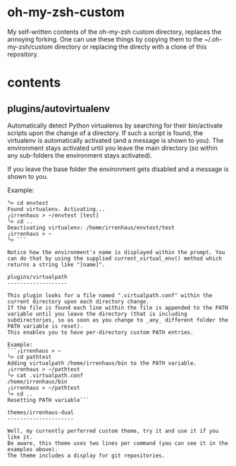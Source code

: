 oh-my-zsh-custom
================

My self-written contents of the oh-my-zsh custom directory, replaces the annoying forking.
One can use these things by copying them to the ~/.oh-my-zsh/custom directory or replacing the directy with a clone of this repository.

contents
========

plugins/autovirtualenv
----------------------

Automatically detect Python virtualenvs by searching for their bin/activate scripts upon the change of a directory.
If such a script is found, the virtualenv is automatically activated (and a message is shown to you). The environment stays activated
until you leave the main directory (so within any sub-folders the environment stays activated).

If you leave the base folder the environment gets disabled and a message is shown to you.

Example:
```╭irrenhaus > ~
╰> cd envtest 
Found virtualenv. Activating...
╭irrenhaus > ~/envtest [test]
╰> cd ..
Deactivating virtualenv: /home/irrenhaus/envtest/test
╭irrenhaus > ~
╰> ```

Notice how the environment's name is displayed within the prompt. You can do that by using the supplied current_virtual_env() method which
returns a string like "[name]".

plugins/virtualpath
-------------------

This plugin looks for a file named ".virtualpath.conf" within the current directory upon each directory change.
If the file is found each line within the file is appended to the PATH variable until you leave the directory (that is including
subdirectories, so as soon as you change to _any_ different folder the PATH variable is reset).
This enables you to have per-directory custom PATH entries.

Example:
```╭irrenhaus > ~
╰> cd pathtest 
Adding virtualpath /home/irrenhaus/bin to the PATH variable.
╭irrenhaus > ~/pathtest
╰> cat .virtualpath.conf 
/home/irrenhaus/bin
╭irrenhaus > ~/pathtest
╰> cd ..
Resetting PATH variable```

themes/irrenhaus-dual
---------------------

Well, my currently perferred custom theme, try it and use it if you like it.
Be aware, this theme uses two lines per command (you can see it in the examples above).
The theme includes a display for git repositories.

